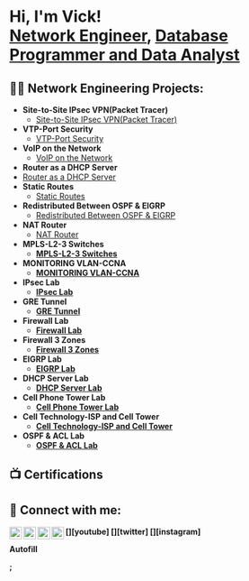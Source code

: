 <h1>Hi, I'm Vick! <br/><a href="https://github.com/Vick-Chirchir">Network Engineer</a>, <a href="https://www.linkedin.com/in/victor-chirchir-134326107/">Database Programmer and Data Analyst</a>

<h2>👨‍💻 Network Engineering Projects:</h2>

- <b> Site-to-Site IPsec VPN(Packet Tracer)</b>
  - [Site-to-Site IPsec VPN(Packet Tracer)](https://github.com/Vick-Chirchir/Site-to-Site-IPsec-VPN)
- <b>VTP-Port Security</b>
  - [VTP-Port Security](https://github.com/Vick-Chirchir/VTP-Port-Security) 
- <b>VoIP on the Network</b>
  - [VoIP on the Network](https://github.com/Vick-Chirchir/VoIP-on-the-Network)
 - <b>Router as a DHCP Server</b>
  - [Router as a DHCP Server](https://github.com/Vick-Chirchir/Router-as-a-DHCP-Server)
 - <b>Static Routes</b>
    - [Static Routes](https://github.com/Vick-Chirchir/Static-Routes) 
- <b>Redistributed Between OSPF & EIGRP</b>
   - [Redistributed Between OSPF & EIGRP](https://github.com/Vick-Chirchir/Redistributed-Between-OSPF-EIGRP)
- <b>NAT Router</b>
   - [NAT Router](https://github.com/Vick-Chirchir/NAT-Router) <b>
- <b>MPLS-L2-3 Switches</b>
   - [MPLS-L2-3 Switches](https://github.com/Vick-Chirchir/MPLS-L2-3-Switches) 
- <b>MONITORING VLAN-CCNA</b>
   - [MONITORING VLAN-CCNA](https://github.com/Vick-Chirchir/MONITORING-VLAN-CCNA)
- <b>IPsec Lab</b>
   - [IPsec Lab](https://github.com/Vick-Chirchir/IPsec-Lab) 
- <b>GRE Tunnel</b>
   - [GRE Tunnel](https://github.com/Vick-Chirchir/GRE-Tunnel) 
- <b>Firewall Lab</b>
   - [Firewall Lab](https://github.com/Vick-Chirchir/Firewall-Lab) 
- <b>Firewall 3 Zones</b>
    - [Firewall 3 Zones](https://github.com/Vick-Chirchir/Firewall-3-Zones) 
- <b>EIGRP Lab</b>
   - [EIGRP Lab](https://github.com/Vick-Chirchir/EIGRP-Lab) 
- <b>DHCP Server Lab</b>
   - [DHCP Server Lab](https://github.com/Vick-Chirchir/DHCP-Server-Lab) 
- <b>Cell Phone Tower Lab</b>
   - [Cell Phone Tower Lab](https://github.com/Vick-Chirchir/Cell-Phone-Tower-Lab) 
- <b>Cell Technology-ISP and Cell Tower</b>
   - [Cell Technology-ISP and Cell Tower](https://github.com/Vick-Chirchir/Cell-Technology-ISP-and-Cell-Tower) 
- <b>OSPF & ACL Lab</b>
   - [OSPF & ACL Lab](https://github.com/Vick-Chirchir/OSPF-ACL-Lab) 

   


<h2>📺 Certifications </h2>
<!--
- [How to get into Cybersecurity Starting From Zero](https://www.youtube.com/watch?v=a83ASGn_V_s)
- [A Day in the Life of a Cybersecurity Anayst](https://www.youtube.com/watch?v=uHy3oM7NnoU)
- [How to Create a KeyLogger (C#)](https://www.youtube.com/watch?v=N-L9hklSlNk)
- [Ransomware Demonstration (C#)](https://www.youtube.com/watch?v=OfvdQeh79s0)
- [Is WGU Legit?](https://www.youtube.com/watch?v=E2MwRWxDBkA)
-->

<h2> 🤳 Connect with me:</h2>

[<img align="left" alt="JoshMadakor | YouTube" width="22px" src="https://cdn.jsdelivr.net/npm/simple-icons@v3/icons/youtube.svg" />][youtube]
[<img align="left" alt="JoshMadakor | Twitter" width="22px" src="https://cdn.jsdelivr.net/npm/simple-icons@v3/icons/twitter.svg" />][twitter]
[<img align="left" alt="JoshMadakor | LinkedIn" width="22px" src="https://cdn.jsdelivr.net/npm/simple-icons@v3/icons/linkedin.svg" />][linkedin]
[<img align="left" alt="JoshMadakor | Instagram" width="22px" src="https://cdn.jsdelivr.net/npm/simple-icons@v3/icons/instagram.svg" />][instagram]


[linkedin]: https://www.linkedin.com/in/victor-chirchir-134326107/
<!--
[twitter]: https://twitter.com/joshmadakor
[youtube]: https://www.youtube.com/c/joshmadakor
[instagram]: https://www.instagram.com/joshmadakor/
-->

<!--
**joshmadakor1/joshmadakor1** is a ✨ _special_ ✨ repository because its `README.md` (this file) appears on your GitHub profile.

Here are some ideas to get you started:

- 🔭 I’m currently working on ...
- 🌱 I’m currently learning ...
- 👯 I’m looking to collaborate on ...
- 🤔 I’m looking for help with ...
- 💬 Ask me about ...
- 📫 How to reach me: ...
- 😄 Pronouns: ...
- ⚡ Fun fact: ...
-->
Autofill

;
